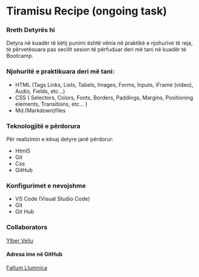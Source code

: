 # Tiramisu Recipe (ongoing task)

### Rreth Detyrës hi

Detyra në kuadër të këtij punimi është vënia në praktikë e njohurive të reja, të përvetësuara pas secilit sesion të përfuduar deri më tani në kuadër të Bootcamp.

### Njohuritë e praktikuara deri më tani:

- HTML (Tags Links, Lists, Tabels, Images, Forms, Inputs, iFrame (video), Audio, Fields, etc...)
- CSS ( Selectors, Colors, Fonts, Borders, Paddings, Margins, Positioning elements, Transitions, etc... )
- Md.(Markdown)files


### Teknologjitë e përdorura
Për realizimin e kësaj detyre janë përdorur:

 - Html5
 - Git
 - Css
 - GitHub

### Konfigurimet e nevojshme

 - VS Code (Visual Studio Code)
 - Git
 - Git Hub

### Collaborators
[Ylber Veliu](https://github.com/ylberveliu)

#### Adresa ime në GitHub
[Fatlum Llumnica](https://github.com/fatlumllumnica)
